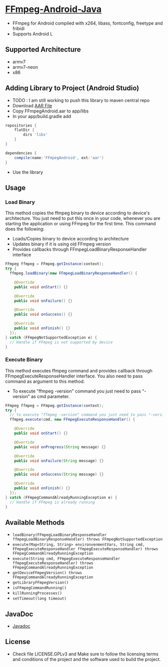 [FFmpeg-Android-Java](http://hiteshsondhi88.github.io/ffmpeg-android-java/)
==============

* FFmpeg for Android compiled with x264, libass, fontconfig, freetype and fribidi
* Supports Android L

## Supported Architecture
* armv7
* armv7-neon
* x86

## Adding Library to Project (Android Studio)
* TODO : I am still working to push this library to maven central repo
* Download [AAR File](https://github.com/hiteshsondhi88/ffmpeg-android-java/releases/download/v0.1.0/FFmpegAndroid.aar)
* Copy FFmpegAndroid.aar to app/libs
* In your app/build.gradle add
```groovy
repositories {
    flatDir {
        dirs 'libs'
    }
}

dependencies {
    compile(name:'FFmpegAndroid', ext:'aar')
}
```
* Use the library

## Usage

### Load Binary
This method copies the ffmpeg binary to device according to device's architecture. You just need to put this once in your code,
whenever you are starting the application or using FFmpeg for the first time. This command does the following:
* Loads/Copies binary to device according to architecture
* Updates binary if it is using old FFmpeg version
* Provides callbacks through FFmpegLoadBinaryResponseHandler interface
```java
FFmpeg ffmpeg = FFmpeg.getInstance(context);
try {
  ffmpeg.loadBinary(new FFmpegLoadBinaryResponseHandler() {

    @Override
    public void onStart() {}

    @Override
    public void onFailure() {}

    @Override
    public void onSuccess() {}

    @Override
    public void onFinish() {}
  });
} catch (FFmpegNotSupportedException e) {
  // Handle if FFmpeg is not supported by device
}
```

### Execute Binary
This method executes ffmpeg command and provides callback through FFmpegExecuteResponseHandler interface. You also need to pass command as argument
to this method.
* To execute "ffmpeg -version" command you just need to pass "-version" as cmd parameter.
```java
FFmpeg ffmpeg = FFmpeg.getInstance(context);
try {
  // to execute "ffmpeg -version" command you just need to pass "-version"
  ffmpeg.execute(cmd, new FFmpegExecuteResponseHandler() {

    @Override
    public void onStart() {}

    @Override
    public void onProgress(String message) {}

    @Override
    public void onFailure(String message) {}

    @Override
    public void onSuccess(String message) {}

    @Override
    public void onFinish() {}
  });
} catch (FFmpegCommandAlreadyRunningException e) {
  // Handle if FFmpeg is already running
}
```

## Available Methods
* `loadBinary(FFmpegLoadBinaryResponseHandler ffmpegLoadBinaryResponseHandler) throws FFmpegNotSupportedException`
* `execute(Map<String, String> environvenmentVars, String cmd, FFmpegExecuteResponseHandler ffmpegExecuteResponseHandler) throws FFmpegCommandAlreadyRunningException`
* `execute(String cmd, FFmpegExecuteResponseHandler ffmpegExecuteResponseHandler) throws FFmpegCommandAlreadyRunningException`
* `getDeviceFFmpegVersion() throws FFmpegCommandAlreadyRunningException`
* `getLibraryFFmpegVersion()`
* `isFFmpegCommandRunning()`
* `killRunningProcesses()`
* `setTimeout(long timeout)`

## JavaDoc
* [Javadoc](http://hiteshsondhi88.github.io/ffmpeg-android-java/docs/)

## License
* Check file LICENSE.GPLv3 and Make sure to follow the licensing terms and conditions of the project and the software used to build the project.

